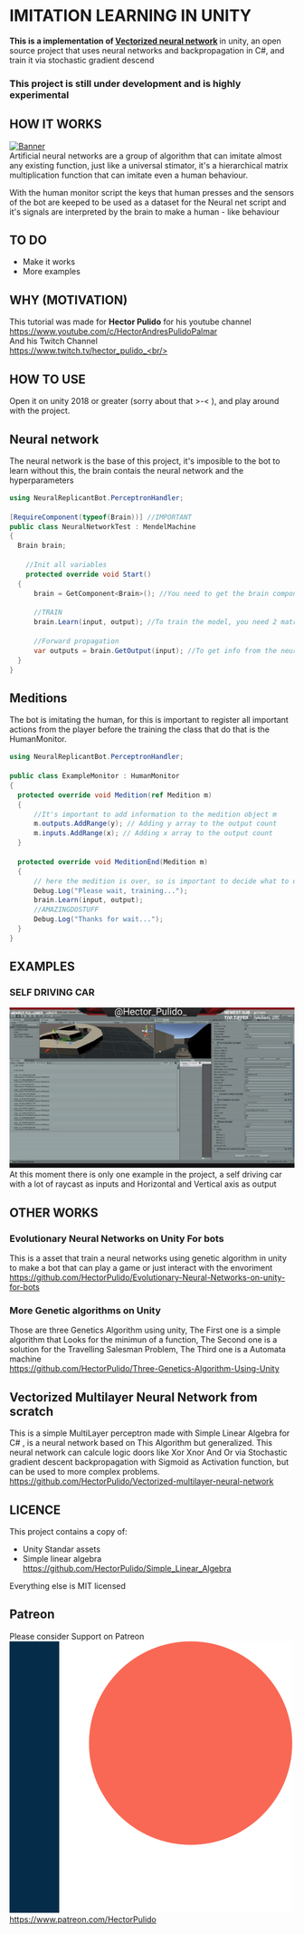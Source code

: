# IMITATION LEARNING IN UNITY
<b>This is a implementation of [Vectorized neural network](https://github.com/HectorPulido/Vectorized-multilayer-neural-network) </b>in unity, an open source project that uses neural networks and backpropagation in C#, and train it via stochastic gradient descend  <br/>
### This project is still under development and is highly experimental

## HOW IT WORKS
[![Banner](http://img.youtube.com/vi/HRYYxJd9qiA/0.jpg)](https://www.youtube.com/watch?v=HRYYxJd9qiA) <br/>
Artificial neural networks are a group of algorithm that can imitate almost any existing function, just like a universal stimator, it's a hierarchical matrix multiplication function that can imitate even a human behaviour.

With the human monitor script the keys that human presses and the sensors of the bot are keeped to be used as a dataset for the Neural net script and it's signals are interpreted by the brain to make a human - like behaviour 

## TO DO
- Make it works
- More examples

## WHY (MOTIVATION)
This tutorial was made for <b>Hector Pulido</b> for his youtube channel <br/>
https://www.youtube.com/c/HectorAndresPulidoPalmar <br/>
And his Twitch Channel<br/>
https://www.twitch.tv/hector_pulido_<br/>

## HOW TO USE
Open it on unity 2018 or greater (sorry about that >-< ), and play around with the project.

## Neural network
The neural network is the base of this project, it's imposible to the bot to learn without this, the brain contais the neural network and the hyperparameters
```csharp
using NeuralReplicantBot.PerceptronHandler;

[RequireComponent(typeof(Brain))] //IMPORTANT
public class NeuralNetworkTest : MendelMachine
{
  Brain brain;

	//Init all variables
	protected override void Start()
  {
      brain = GetComponent<Brain>(); //You need to get the brain component from the gameobject
      
      //TRAIN
      brain.Learn(input, output); //To train the model, you need 2 matrix (the shape depends of the brain)
      
      //Forward propagation
      var outputs = brain.GetOutput(input); //To get info from the neural network you need to set input
  }	
}
```
## Meditions 
The bot is imitating the human, for this is important to register all important actions from the player before the training the class that do that is the HumanMonitor.
```csharp
using NeuralReplicantBot.PerceptronHandler;

public class ExampleMonitor : HumanMonitor
{
  protected override void Medition(ref Medition m)
  {          
      //It's important to add information to the medition object m
      m.outputs.AddRange(y); // Adding y array to the output count
      m.inputs.AddRange(x); // Adding x array to the output count
  }

  protected override void MeditionEnd(Medition m)
  {
      // here the medition is over, so is important to decide what to do with the information eg. train the neural network
      Debug.Log("Please wait, training...");
      brain.Learn(input, output);            
      //AMAZINGDOSTUFF
      Debug.Log("Thanks for wait...");
  }
}
```

## EXAMPLES

### SELF DRIVING CAR
![Example](/Images/ExampleImage.gif) <br/>
At this moment there is only one example in the project, a self driving car with a lot of raycast as inputs and Horizontal and Vertical axis as output

## OTHER WORKS 
### Evolutionary Neural Networks on Unity For bots
This is a asset that train a neural networks using genetic algorithm in unity to make a bot that can play a game or just interact with the envoriment <br/>
https://github.com/HectorPulido/Evolutionary-Neural-Networks-on-unity-for-bots
### More Genetic algorithms on Unity
Those are three Genetics Algorithm using unity, The First one is a simple algorithm that Looks for the minimun of a function, The Second one is a solution for the Travelling Salesman Problem, The Third one is a Automata machine <br/>
https://github.com/HectorPulido/Three-Genetics-Algorithm-Using-Unity
## Vectorized Multilayer Neural Network from scratch
This is a simple MultiLayer perceptron made with Simple Linear Algebra for C# , is a neural network based on This Algorithm but generalized. This neural network can calcule logic doors like Xor Xnor And Or via Stochastic gradient descent backpropagation with Sigmoid as Activation function, but can be used to more complex problems. <br/>
https://github.com/HectorPulido/Vectorized-multilayer-neural-network

## LICENCE
This project contains a copy of:
* Unity Standar assets
* Simple linear algebra https://github.com/HectorPulido/Simple_Linear_Algebra

Everything else is MIT licensed

## Patreon
Please consider Support on Patreon<br/>
![Please consider support on patreon](/Images/Patreon.png)<br/>
https://www.patreon.com/HectorPulido
